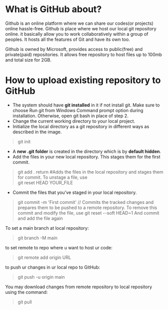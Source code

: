 # What is GitHub about?

Github is an online platform where we can share our codes(or projects) online hassle-free. Github is place where we host our local git repository online. it basically allow you to work collaboratively within a group of peoples. It hosts all the features of Git and have its own too.

Github is owned by Microsoft, provides access to public(free) and private(paid) repositories. It allows free repository to host files up to 100mb and total size for 2GB.


# How to upload existing repository to GitHub

- The system should have **git installed** in it if not install git. Make sure to choose Run git from Windows Command prompt option during installation. Otherwise, open git bash in place of step 2.
- Change the current working directory to your local project.
- Initialize the local directory as a git repository in different ways as described in the image.
> git init

- A **new .git folder** is created in the directory which is by **default hidden**.
- Add the files in your new local repository. This stages them for the first commit.
> git add .  return
#Adds the files in the local repository and stages them for commit. To unstage a file, use  
git reset HEAD YOUR_FILE

- Commit the files that you’ve staged in your local repository.
> git commit -m 'First commit'
// Commits the tracked changes and prepares them to be pushed to a remote repository.
  To remove this commit and modify the file, use
git reset --soft HEAD~1
  And commit and add the file again

To set a main branch at local repository:
>  git branch -M main

to set remote to repo where u want to host ur code:
> git remote add origin URL

to push ur changes in ur local repo to GitHub:
>  git push -u origin main

You may download changes from remote repository to local repository using the command:
>git pull
